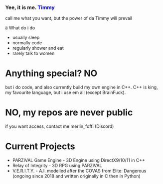 ### Yee, it is me. <span style="color: blue"> Timmy </span>

  call me what you want, but the power of da Timmy will prevail

ä What do i do
- usually sleep
- normally code
- regularly shower and eat
- rarely talk to women

# Anything special? NO

  but i do code, and also currently build my own engine in C++.
  C++ is king, my favourite language, but i use em all (except BrainFuck).

# NO, my repos are never public

  if you want access, contact me
  merlin_foffi (Discord)


# Current Projects

  - PARZIVAL Game Engine - 3D Engine using DirectX9/10/11 in C++
  - Relay of Integrity - 3D RPG using PARZIVAL
  - V.E.R.I.T.Y. - A.I. modelled after the COVAS from Elite: Dangerous (ongoing since 2018 and written originally in C then in Python)
